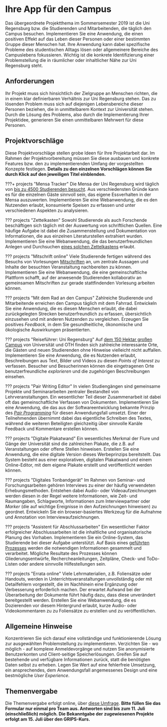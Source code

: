 # Ihre App für den Campus

Das übergeordnete Projektthema im Sommersemester 2019 ist die Uni Regensburg bzw. die Studierenden und Mitarbeitenden, die täglich den Campus besuchen. Implementieren Sie eine Anwendung, die einen positiven Effekt auf das Leben dieser Personen oder einer bestimmten Gruppe dieser Menschen hat. Ihre Anwendung kann dabei spezifische Probleme des studentischen Alltags lösen oder allgemeinere Bereiche des Campuslebens fokussieren. Wichtig ist die konkrete Identifizierung einer Problemstellung die in räumlicher oder inhaltlicher Nähe zur Uni Regensburg steht.

## Anforderungen

Ihr Projekt muss sich hinsichtlich der Zielgruppe an Menschen richten, die in einem klar definierbaren Verhältnis zur Uni Regensburg stehen. Das zu lösenden Problem muss sich auf diejenigen Lebensbereiche dieser Personen beziehen, die in unmittelbarem Kontext zur Universität stehen. Durch die Lösung des Problems, also durch die Implementierung Ihrer Projektidee, generieren Sie einen unmittelbaren Mehrwert für diese Personen. 

## Projektvorschläge

Diese Projektvorschläge stellen grobe Ideen für Ihre Projektarbeit dar. Im Rahmen der Projektvorbereitung müssen Sie diese ausbauen und konkrete Features bzw. den zu implementierenden Umfang der vorgestellten Konzepte festlegen. **Details zu den einzelnen Vorschlägen können Sie durch Klick auf den jeweiligen Titel einblenden.**

???+ projects "Mensa Tracker"
    Die Mensa der Uni Regensburg wird täglich von [bis zu 4500 Studierenden besucht](https://www.mittelbayerische.de/region/regensburg-stadt-nachrichten/jeden-tag-ist-grosskampftag-in-der-mensa-21179-art1606352.html). Aus verschiedensten Gründe kann es für die einzelnen Gäste sinnvoll sein, das eigene Essverhalten in der Mensa auszuwerten. Implementieren Sie eine Webanwendung, die es den Nutzenden erlaubt, konsumierte Speisen zu erfassen und unter verschiedenen Aspekten zu analysieren. 

??? projects "Zettelkasten"
	Sowohl Studierende als auch Forschende beschäftigen sich täglich mit der Auswertung von schriftlichen Quellen. Eine häufige Aufgabe ist dabei die Zusammenstellung und Dokumentation von Informationen, die aus einzelnen Literaturstellen extrahiert wurden. Implementieren Sie eine Webanwendung, die das benutzerfreundlichen Anlegen und Durchsuchen [eines solchen Zettelkastens](https://de.wikipedia.org/wiki/Zettelkasten) erlaubt.


??? projects "Mitschrift online"
	Viele Studierende fertigen während des Besuchs von Vorlesungen [Mitschriften](https://www.goethe.de/de/spr/mag/21091991.html) an, um zentrale Aussagen und Inhalte der besuchten Veranstaltung nachbereiten zu können. Implementieren Sie eine Webanwendung, die eine gemeinschaftliche Plattform schafft, auf der anwesende Studierenden kollaborativ an gemeinsamen Mitschriften zur gerade stattfindenden Vorlesung arbeiten können.

??? projects "Mit dem Rad an den Campus"
	Zahlreiche Studierende und Mitarbeitende erreichen den Campus täglich mit dem Fahrrad. Entwickeln Sie eine Anwendung, die es diesen Menschen erlaubt, die dabei zurückgelegten Strecken benutzerfreundlich zu erfassen, übersichtlich einzusehen und mit anderen Nutzenden zu vergleichen. Erzeugen Sie positives *Feedback*, in dem Sie gesundheitliche, ökonomische und ökologische Auswirkungen präsentierten.

??? projects "Reiseführer: Uni Regensburg"
	Auf [dem 150 Hektar großen Campus](https://www.uni-regensburg.de/kontakt/lageplan/index.html) von Universität und OTH finden sich zahlreiche interessante Orte, die Gästen und neuen Studierenden ohne Hinweise vielleicht nicht auffallen. Implementieren Sie eine Anwendung, die es Nutzenden erlaubt, Beschreibungen aus Text, Bilder und Videos zu diesen *Points of Interest* zu verfassen. Besucher und Besucherinnen können die eingetragenen Orte benutzerfreundliche *explorieren* und die zugehörigen Beschreibungen einsehen.

??? projects "Pair Writing Editor"
	In vielen Studiengängen sind gemeinsame Projekte und Seminararbeiten zentraler Bestandteil von Lehrveranstaltungen. Ein wesentlicher Teil dieser Zusammenarbeit ist dabei oft das gemeinschaftliche Verfassen von Dokumenten. Implementieren Sie eine Anwendung, die das aus der Softwareentwicklung bekannte Prinzip des [*Pair Programming*](https://en.wikipedia.org/wiki/Pair_programming) für diesen Anwendungsfall umsetzt. Einer der Teilnehmenden übernimmt dabei das eigentliche Schreiben des Textes, während die weiteren Beteiligten gleichzeitig über sinnvolle Kanäle Feedback und Kommentare erstellen können.

??? projects "Digitale Plakatwand"
	Ein wesentliches Merkmal der Flure und Gänge der Universität sind die zahlreichen Plakate, die z.B. auf Veranstaltungen oder offene Stellen hinweisen. Erstellen Sie eine Anwendung, die eine digitale Version dieses Werbeprinzips bereitstellt. Das System besteht aus einer explorativen, digitalen Plakatwand und einem Online-Editor, mit dem eigene Plakate erstellt und veröffentlicht werden können.

??? projects "Digitales Tonbandgerät"
	Im Rahmen von Seminar- und Forschungsarbeiten gehören Interviews zu einer der häufig verwendeten Erhebungsmethoden. Entstehen dabei Audio- oder Videoaufzeichnungen werden diesen in der Regel weitere Informationen, wie Zeit- und Raumangaben, Schlagworte, Informationen zum Interviewpartner oder *Marker* (die auf wichtige Ereignisse in den Aufzeichnungen hinweisen) zu geordnet. Entwickeln Sie ein browser-basiertes Werkzeug für die Aufnahme und Annotation von Interviewaufzeichnungen.

??? projects "Assistent für Abschlussarbeiten"
	Ein wesentlicher Faktor erfolgreicher Abschlussarbeiten ist die inhaltliche und organisatorische Planung des Vorhaben. Implementieren Sie ein Online-System, das Studierende bei dieser Aufgabe unterstützt. Auf Basis eines [geführten Prozesses](https://en.wikipedia.org/wiki/Wizard_(software)) werden die notwendigen Informationen gesammelt und verarbeitet. Mögliche Resultate des Prozesses können Gliederungsentwürfe, Rechercheanleitungen, Zeitpläne, Check- und ToDo-Listen oder andere sinnvolle Hilfestellungen sein. 

??? projects "Errata online"
	Viele Lehrmaterialien, z.B. Foliensätze oder Handouts, werden in Unterrichtsveranstaltungen unvollständig oder mit Detailfehlern vorgestellt, die im Nachhinein eine Ergänzung oder Verbesserung erforderlich machen. Der erwartet Aufwand bei der Überarbeitung der Dokumente führt häufig dazu, dass diese unverändert bereitgestellt werden. Erstellen Sie eine Webanwendung, die es Dozierenden vor diesem Hintergrund erlaubt,  kurze Audio- oder Videokommentaren zu zu Foliensätze zu erstellen und zu veröffentlichen.

## Allgemeine Hinweise

Konzentrieren Sie sich darauf eine vollständige und funktionierende Lösung zur ausgewählten Problemstellung zu implementieren. Verzichten Sie - wo möglich - auf komplexe Anmeldevorgänge und nutzen Sie anonymisierte Benutzerkonten und Client-seitige Speicherlösungen. Greifen Sie auf bestehende und verfügbare Informationen zurück, statt die benötigten Daten selbst zu erheben. Legen Sie Wert auf eine fehlerfreie Umsetzung, ein ansprechendes, dem Anwendungsfall angemessenes Design und eine bestmögliche *User Experience*.

## Themenvergabe

Die Themenvergabe erfolgt online, über [diese Umfrage](https://forms.gle/Yq919FPtBaoXwQZq8). **Bitte füllen Sie das Formular nur einmal pro Team aus. Antworten sind bis zum 11. Juli (einschließlich) möglich. Die Bekanntgabe der zugewiesenen Projekte erfolgt am 15. Juli über den GRIPS-Kurs.**